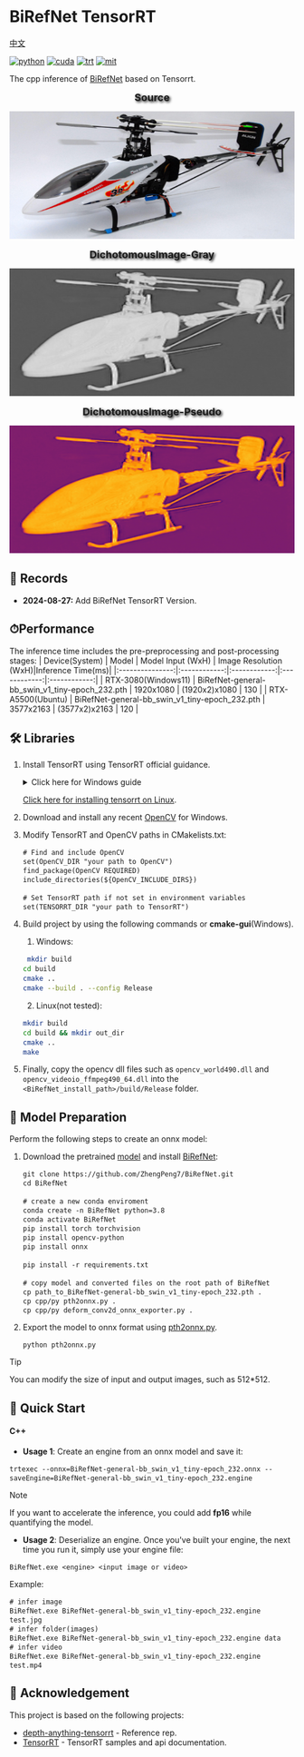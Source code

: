<div align="left">

BiRefNet TensorRT
===========================
[中文](https://github.com/lbq779660843/BiRefNet-Tensorrt/README_CN.md)

[![python](https://img.shields.io/badge/python-3.10.12-green)](https://www.python.org/downloads/release/python-31012/)
[![cuda](https://img.shields.io/badge/cuda-12.4-green)](https://developer.nvidia.com/cuda-downloads)
[![trt](https://img.shields.io/badge/TRT-10.3-green)](https://developer.nvidia.com/tensorrt)
[![mit](https://img.shields.io/badge/license-MIT-blue)](https://github.com/lbq779660843/BiRefNet-Tensorrt/blob/main/LICENSE)

</div>

The cpp inference of [BiRefNet](https://github.com/ZhengPeng7/BiRefNet) based on Tensorrt. 

<p align="center">
  <span style="font-size: 18px; font-weight: bold; text-shadow: 2px 2px 4px #000000;">
    Source
  </span>
</p>
<p align="center">
  <img src="assets/Helicopter.jpg" height="225px" width="720px" />
</p>

<p align="center">
  <span style="font-size: 18px; font-weight: bold; text-shadow: 2px 2px 4px #000000;">
    DichotomousImage-Gray
  </span>
</p>
<p align="center">
  <img src="assets/Helicopter_gray.jpg" height="225px" width="720px" />
</p>

<p align="center">
  <span style="font-size: 18px; font-weight: bold; text-shadow: 2px 2px 4px #000000;">
    DichotomousImage-Pseudo
  </span>
</p>
<p align="center">
  <img src="assets/Helicopter_pseudo.jpg" height="225px" width="720px" />
</p>


## 📑 Records
* **2024-08-27:** Add BiRefNet TensorRT Version. 

## ⏱Performance

The inference time includes the pre-preprocessing and post-processing stages:
| Device(System)          | Model | Model Input (WxH) |  Image Resolution (WxH)|Inference Time(ms)|
|:---------------:|:------------:|:------------:|:------------:|:------------:|
| RTX-3080(Windows11)      | BiRefNet-general-bb_swin_v1_tiny-epoch_232.pth  |  1920x1080  |  (1920x2)x1080    | 130     |
| RTX-A5500(Ubuntu)        | BiRefNet-general-bb_swin_v1_tiny-epoch_232.pth  |   3577x2163 |  (3577x2)x2163    | 120     |

## 🛠️ Libraries

1. Install TensorRT using TensorRT official guidance.

    <details>
    <summary>Click here for Windows guide</summary>     
   
    1. Download the [TensorRT](https://developer.nvidia.com/tensorrt) zip file that matches the Windows version you are using.
    2. Choose where you want to install TensorRT. The zip file will install everything into a subdirectory called `TensorRT-10.x.x.x`. This new subdirectory will be referred to as `<installpath>` in the steps below.
    3. Unzip the `TensorRT-10.x.x.x.Windows10.x86_64.cuda-x.x.zip` file to the location that you chose. Where:
    - `10.x.x.x` is your TensorRT version
    - `cuda-x.x` is CUDA version `12.4`, `11.8` or `12.0`
    4. Add the TensorRT library files to your system `PATH`. To do so, copy the DLL files from `<installpath>/lib` to your CUDA installation directory, for example, `C:\Program Files\NVIDIA GPU Computing Toolkit\CUDA\vX.Y\bin`, where `vX.Y` is your CUDA version. The CUDA installer should have already added the CUDA path to your system PATH.
   
    </details>

    [Click here for installing tensorrt on Linux](https://github.com/wang-xinyu/tensorrtx/blob/master/tutorials/install.md). 

2. Download and install any recent [OpenCV](https://opencv.org/releases/) for Windows. 
3. Modify TensorRT and OpenCV paths in CMakelists.txt:
   ```
   # Find and include OpenCV
   set(OpenCV_DIR "your path to OpenCV")
   find_package(OpenCV REQUIRED)
   include_directories(${OpenCV_INCLUDE_DIRS})
   
   # Set TensorRT path if not set in environment variables
   set(TENSORRT_DIR "your path to TensorRT")
   ```
  
4. Build project by using the following commands or  **cmake-gui**(Windows).

    1. Windows:
    ```bash
     mkdir build
    cd build
    cmake ..
    cmake --build . --config Release
    ```

    2. Linux(not tested):
    ```bash
    mkdir build
    cd build && mkdir out_dir
    cmake ..
    make
    ```

5. Finally, copy the opencv dll files such as `opencv_world490.dll` and `opencv_videoio_ffmpeg490_64.dll` into the `<BiRefNet_install_path>/build/Release` folder.


## 🤖 Model Preparation
Perform the following steps to create an onnx model:

1. Download the pretrained [model](https://github.com/ZhengPeng7/BiRefNet/releases/download/v1/BiRefNet-general-bb_swin_v1_tiny-epoch_232.pth) and install [BiRefNet](https://github.com/ZhengPeng7/BiRefNet):
   ``` shell
   git clone https://github.com/ZhengPeng7/BiRefNet.git
   cd BiRefNet
   
   # create a new conda enviroment
   conda create -n BiRefNet python=3.8
   conda activate BiRefNet
   pip install torch torchvision
   pip install opencv-python
   pip install onnx
   
   pip install -r requirements.txt
   
   # copy model and converted files on the root path of BiRefNet
   cp path_to_BiRefNet-general-bb_swin_v1_tiny-epoch_232.pth . 
   cp cpp/py pth2onnx.py .
   cp cpp/py deform_conv2d_onnx_exporter.py .
   ```

2. Export the model to onnx format using  [pth2onnx.py](https://github.com/spacewalk01/BiRefNet/blob/main/export.py).
    
    ``` shell
   python pth2onnx.py
    ```

> [!TIP]
> You can modify the size of input and output images, such as 512*512.

## 🚀 Quick Start
#### C++

- **Usage 1**: Create an engine from an onnx model and save it:
``` shell
trtexec --onnx=BiRefNet-general-bb_swin_v1_tiny-epoch_232.onnx --saveEngine=BiRefNet-general-bb_swin_v1_tiny-epoch_232.engine
```

> [!NOTE]
> If you want to accelerate the inference, you could add **fp16** while quantifying the model.

- **Usage 2**: Deserialize an engine. Once you've built your engine, the next time you run it, simply use your engine file:
``` shell
BiRefNet.exe <engine> <input image or video>
```

Example:
``` shell
# infer image
BiRefNet.exe BiRefNet-general-bb_swin_v1_tiny-epoch_232.engine test.jpg
# infer folder(images)
BiRefNet.exe BiRefNet-general-bb_swin_v1_tiny-epoch_232.engine data
# infer video
BiRefNet.exe BiRefNet-general-bb_swin_v1_tiny-epoch_232.engine test.mp4 
```

## 👏 Acknowledgement

This project is based on the following projects:
- [depth-anything-tensorrt](https://github.com/spacewalk01/depth-anything-tensorrt) - Reference rep.
- [TensorRT](https://github.com/NVIDIA/TensorRT/tree/release/10.3/samples) - TensorRT samples and api documentation.
